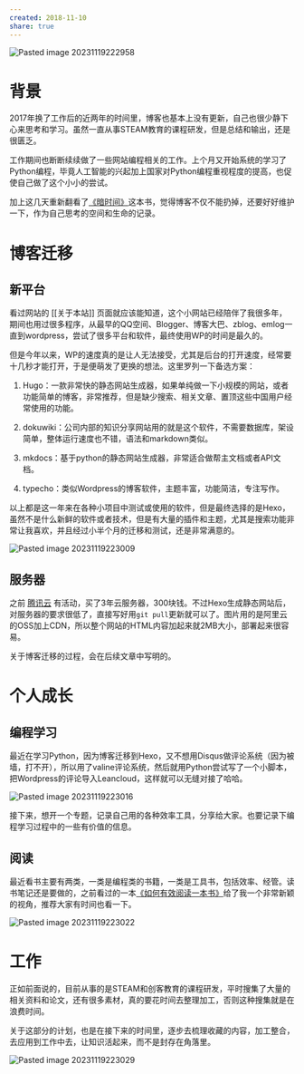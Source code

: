 ```yaml
---
created: 2018-11-10
share: true
---
```

![Pasted image 20231119222958](https://img.xcz.life/i/archive/obsidian/1741526275-35.png)
# 背景

2017年换了工作后的近两年的时间里，博客也基本上没有更新，自己也很少静下心来思考和学习。虽然一直从事STEAM教育的课程研发，但是总结和输出，还是很匮乏。

工作期间也断断续续做了一些网站编程相关的工作。上个月又开始系统的学习了Python编程，毕竟人工智能的兴起加上国家对Python编程重视程度的提高，也促使自己做了这个小小的尝试。

加上这几天重新翻看了[《暗时间》](https://www.amazon.cn/dp/B005DSK4W8)这本书，觉得博客不仅不能扔掉，还要好好维护一下，作为自己思考的空间和生命的记录。<!--more-->

# 博客迁移

## 新平台

看过网站的 [[关于本站]] 页面就应该能知道，这个小网站已经陪伴了我很多年，期间也用过很多程序，从最早的QQ空间、Blogger、博客大巴、zblog、emlog一直到wordpress，尝试了很多平台和软件，最终使用WP的时间是最久的。

但是今年以来，WP的速度真的是让人无法接受，尤其是后台的打开速度，经常要十几秒才能打开，于是便萌发了更换的想法。这里罗列一下备选方案：

1. Hugo：一款非常快的静态网站生成器，如果单纯做一下小规模的网站，或者功能简单的博客，非常推荐，但是缺少搜索、相关文章、置顶这些中国用户经常使用的功能。

2. dokuwiki：公司内部的知识分享网站用的就是这个软件，不需要数据库，架设简单，整体运行速度也不错，语法和markdown类似。

3. mkdocs：基于python的静态网站生成器，非常适合做帮主文档或者API文档。

4. typecho：类似Wordpress的博客软件，主题丰富，功能简洁，专注写作。

以上都是这一年来在各种小项目中测试或使用的软件，但是最终选择的是Hexo，虽然不是什么新鲜的软件或者技术，但是有大量的插件和主题，尤其是搜索功能非常让我喜欢，并且经过小半个月的迁移和测试，还是非常满意的。

![Pasted image 20231119223009](https://img.xcz.life/i/archive/obsidian/1741526275-2a.png)

## 服务器

之前 [腾讯云](https://curl.qcloud.com/VGHtimyB) 有活动，买了3年云服务器，300块钱。不过Hexo生成静态网站后，对服务器的要求很低了，直接写好用`git pull`更新就可以了。图片用的是阿里云的OSS加上CDN，所以整个网站的HTML内容加起来就2MB大小，部署起来很容易。

关于博客迁移的过程，会在后续文章中写明的。

# 个人成长

## 编程学习

最近在学习Python，因为博客迁移到Hexo，又不想用Disqus做评论系统（因为被墙，打不开），所以用了valine评论系统，然后就用Python尝试写了一个小脚本，把Wordpress的评论导入Leancloud，这样就可以无缝对接了哈哈。

![Pasted image 20231119223016](https://img.xcz.life/i/archive/obsidian/1741526275-87.png)

接下来，想开一个专题，记录自己用的各种效率工具，分享给大家。也要记录下编程学习过程中的一些有价值的信息。

## 阅读

最近看书主要有两类，一类是编程类的书籍，一类是工具书，包括效率、经管。读书笔记还是要做的，之前看过的一本[《如何有效阅读一本书》](https://www.amazon.cn/dp/B0749KS5Y3)给了我一个非常新颖的视角，推荐大家有时间也看一下。

![Pasted image 20231119223022](https://img.xcz.life/i/archive/obsidian/1741526275-e8.png)

# 工作

正如前面说的，目前从事的是STEAM和创客教育的课程研发，平时搜集了大量的相关资料和论文，还有很多素材，真的要花时间去整理加工，否则这种搜集就是在浪费时间。

关于这部分的计划，也是在接下来的时间里，逐步去梳理收藏的内容，加工整合，去应用到工作中去，让知识活起来，而不是封存在角落里。

![Pasted image 20231119223029](https://img.xcz.life/i/archive/obsidian/1741526275-44.png)